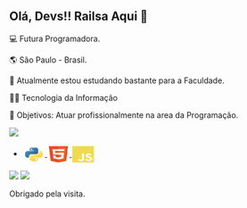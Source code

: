 ## Olá, Devs!! Railsa Aqui 🖖

:computer:  Futura Programadora.

:earth_americas:  São Paulo - Brasil.

:open_book:  Atualmente estou estudando bastante para a Faculdade.

👩‍🎓  Tecnologia da Informação

:pushpin:  Objetivos: Atuar profissionalmente na area da Programação.

<a href="https://github.com/railsacordeiro">
<img height="180em" src="https://github-readme-stats.vercel.app/api?username=railsacordeiro&show_icons=true&theme=dark&include_all_commits=true&count_private=true"/>

- <img align="center" alt="Ray-Python" height="30" width="40" src="https://raw.githubusercontent.com/devicons/devicon/master/icons/python/python-original.svg">
  <img align="center" alt="Ray-HTML" height="30" width="40" src="https://raw.githubusercontent.com/devicons/devicon/master/icons/html5/html5-original.svg">
  <img align="center" alt="Ray-Js" height="30" width="40" src="https://raw.githubusercontent.com/devicons/devicon/master/icons/javascript/javascript-plain.svg">


<div> 


<a href = "mailto:railsacordeiro@gmail.com"><img src="https://img.shields.io/badge/-Gmail-%23333?style=for-the-badge&logo=gmail&logoColor=white" target="_blank"></a>
<a href="https://www.linkedin.com/in/railsa-cordeiro-29253017a/" target="_blank"><img src="https://img.shields.io/badge/-LinkedIn-%230077B5?style=for-the-badge&logo=linkedin&logoColor=white" target="_blank"></a> 

</div>

Obrigado pela visita.
